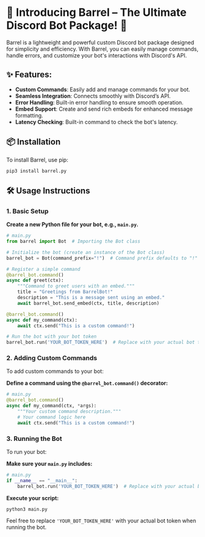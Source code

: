 # 🚀 **Introducing Barrel – The Ultimate Discord Bot Package!** 🚀

Barrel is a lightweight and powerful custom Discord bot package designed for simplicity and efficiency. With Barrel, you can easily manage commands, handle errors, and customize your bot's interactions with Discord's API.

## ✨ **Features**:

- **Custom Commands**: Easily add and manage commands for your bot.
- **Seamless Integration**: Connects smoothly with Discord’s API.
- **Error Handling**: Built-in error handling to ensure smooth operation.
- **Embed Support**: Create and send rich embeds for enhanced message formatting.
- **Latency Checking**: Built-in command to check the bot's latency.

## 📦 **Installation**

To install Barrel, use pip:

```bash
pip3 install barrel.py
```

## 🛠 **Usage Instructions**

### **1. Basic Setup**

**Create a new Python file for your bot, e.g., `main.py`.**

```python
# main.py
from barrel import Bot  # Importing the Bot class

# Initialize the bot (create an instance of the Bot class)
barrel_bot = Bot(command_prefix="!")  # Command prefix defaults to "!" if not provided

# Register a simple command
@barrel_bot.command()
async def greet(ctx):
    """Command to greet users with an embed."""
    title = "Greetings from BarrelBot!"
    description = "This is a message sent using an embed."
    await barrel_bot.send_embed(ctx, title, description)

@barrel_bot.command()
async def my_command(ctx):
    await ctx.send("This is a custom command!")

# Run the bot with your bot token
barrel_bot.run('YOUR_BOT_TOKEN_HERE')  # Replace with your actual bot token
```

### **2. Adding Custom Commands**

To add custom commands to your bot:

**Define a command using the `@barrel_bot.command()` decorator:**

```python
# main.py
@barrel_bot.command()
async def my_command(ctx, *args):
    """Your custom command description."""
    # Your command logic here
    await ctx.send("This is a custom command!")
```

### **3. Running the Bot**

To run your bot:

**Make sure your `main.py` includes:**

```python
# main.py
if __name__ == "__main__":
    barrel_bot.run('YOUR_BOT_TOKEN_HERE')  # Replace with your actual bot token
```

**Execute your script:**

```bash
python3 main.py
```

Feel free to replace `'YOUR_BOT_TOKEN_HERE'` with your actual bot token when running the bot.